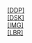 [[DDP]]([DDP]/index.html)<br>
[[DSK]]([DSK]/index.html)<br>
[[IMG]]([IMG]/index.html)<br>
[[LBR]]([LBR]/index.html)<br>
